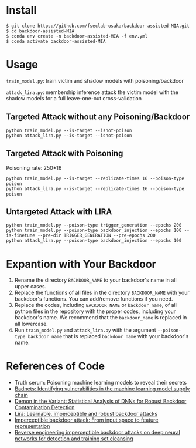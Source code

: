 # Install
```
$ git clone https://github.com/fseclab-osaka/backdoor-assisted-MIA.git
$ cd backdoor-assisted-MIA
$ conda env create -n backdoor-assisted-MIA -f env.yml
$ conda activate backdoor-assisted-MIA
```

# Usage

```train_model.py```: train victim and shadow models with poisoning/backdoor

```attack_lira.py```: membership inference attack the victim model with the shadow models for a full leave-one-out cross-validation


## Targeted Attack without any Poisoning/Backdoor
```
python train_model.py --is-target --isnot-poison
python attack_lira.py --is-target --isnot-poison
```

## Targeted Attack with Poisoning
Poisoning rate: 250*16
```
python train_model.py --is-target --replicate-times 16 --poison-type poison
python attack_lira.py --is-target --replicate-times 16 --poison-type poison 
```

## Untargeted Attack with LIRA
```
python train_model.py --poison-type trigger_generation --epochs 200
python train_model.py --poison-type backdoor_injection --epochs 100 --is-finetune --pre-dir TRIGGER_GENERATION --pre-epochs 200
python attack_lira.py --poison-type backdoor_injection --epochs 100
```


# Expantion with Your Backdoor
1. Rename the directory `BACKDOOR_NAME` to your backdoor's name in all upper cases.
2. Replace the functions of all files in the directory `BACKDOOR_NAME` with your backdoor's functions. 
You can add/remove functions if you need.
3. Replace the codes, including `BACKDOOR_NAME` or `backdoor_name`, of all python files in the repository with the proper codes, including your backdoor's name.
We recommend that the `backdoor_name` is replaced in all lowercase.
4. Run `train_model.py` and `attack_lira.py` with the argument `--poison-type backdoor_name` that is replaced `backdoor_name` with your backdoor's name.


# References of Code 
[badnets]:https://github.com/verazuo/badnets-pytorch

- Truth serum: Poisoning machine learning models to reveal their secrets
- [Badnets: Identifying vulnerabilities in the machine learning model supply chain][badnets]
- [Demon in the Variant: Statistical Analysis of DNNs for Robust Backdoor Contamination Detection][badnets]
- [Lira: Learnable, imperceptible and robust backdoor attacks](https://github.com/khoadoan106/backdoor_attacks)
- [Imperceptible backdoor attack: From input space to feature representation](https://github.com/ekko-zn/ijcai2022-backdoor)
- [Reverse engineering imperceptible backdoor attacks on deep neural networks for detection and training set cleansing](https://github.com/zhenxianglance/RE-paper)
